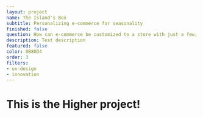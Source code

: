 ```yaml
---
layout: project
name: The Island's Box
subtitle: Personalizing e-commerce for seasonality
finished: false
question: How can e-commerce be customized to a store with just a few, seasonal products?
description: Test description
featured: false
color: 0B80D4
order: 3
filters:
- ux-design
- innovation
---
```


<h1>This is the Higher project!</h1>